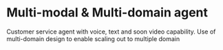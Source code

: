 # Multi-modal & Multi-domain agent
Customer service agent with voice, text and soon video capability.
Use of multi-domain design to enable scaling out to multiple domain

